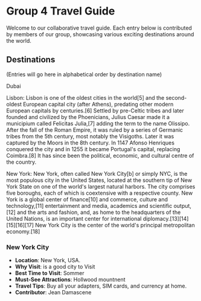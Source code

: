 # Group 4 Travel Guide

 Welcome to our collaborative travel guide. Each entry below is contributed by members of our group, showcasing various exciting destinations around the world.

 ## Destinations

  (Entries will go here in alphabetical order by destination name)

Dubai

Lisbon:
Lisbon is one of the oldest cities in the world[5] and the second-oldest European capital city (after Athens), predating other modern European capitals by centuries.[6] Settled by pre-Celtic tribes and later founded and civilized by the Phoenicians, Julius Caesar made it a municipium called Felicitas Julia,[7] adding the term to the name Olissipo. After the fall of the Roman Empire, it was ruled by a series of Germanic tribes from the 5th century, most notably the Visigoths. Later it was captured by the Moors in the 8th century. In 1147 Afonso Henriques conquered the city and in 1255 it became Portugal's capital, replacing Coimbra.[8] It has since been the political, economic, and cultural centre of the country. 

New York:
New York, often called New York City[b] or simply NYC, is the most populous city in the United States, located at the southern tip of New York State on one of the world's largest natural harbors. The city comprises five boroughs, each of which is coextensive with a respective county. New York is a global center of finance[10] and commerce, culture and technology,[11] entertainment and media, academics and scientific output,[12] and the arts and fashion, and, as home to the headquarters of the United Nations, is an important center for international diplomacy.[13][14][15][16][17] New York City is the center of the world's principal metropolitan economy.[18]

### New York City

  - **Location**: New York, USA.
  - **Why Visit**: is a good city to Visit
  - **Best Time to Visit**: Sommer
  - **Must-See Attractions**: Hollwood mountnent
  - **Travel Tips**: Buy all your adapters, SIM cards, and currency at home.
  - **Contributor**: Jean Damascene
